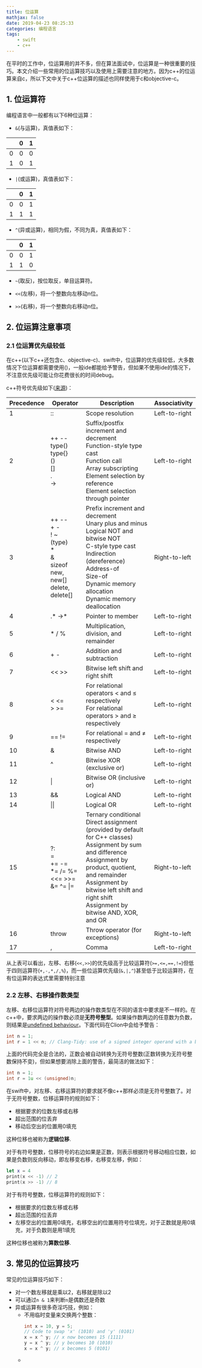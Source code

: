 ```yaml
---
title: 位运算
mathjax: false
date: 2019-04-23 08:25:33
categories: 编程语言
tags: 
    - swift
    - c++
---
```


在平时的工作中，位运算用的并不多，但在算法面试中，位运算是一种很重要的技巧。本文介绍一些常用的位运算技巧以及使用上需要注意的地方。因为c++的位运算来自c，所以下文中关于c++位运算的描述也同样使用于c和objective-c。

<!-- more -->

## 1. 位运算符

编程语言中一般都有以下6种位运算：
- `&`(与运算)，真值表如下：  

| |0|1|
|-|-|-|
|0|0|0|
|1|0|1|

- `|`(或运算)，真值表如下：

| |0|1|
|-|-|-|
|0|0|1|
|1|1|1|

- `^`(异或运算)，相同为假，不同为真，真值表如下：  

| |0|1|
|-|-|-|
|0|0|1|
|1|1|0|

- `~`(取反)，按位取反，单目运算符。

- `<<`(左移)，将一个整数向左移动n位。  

- `>>`(右移)，将一个整数向右移动n位。

## 2. 位运算注意事项

### 2.1 位运算优先级较低

在c++(以下c++还包含c、objective-c)、swift中，位运算的优先级较低，大多数情况下位运算都需要使用()，一般ide都能给予警告，但如果不使用ide的情况下，不注意优先级可能让你花费很长的时间debug。

c++符号优先级如下([来源](http://www.enseignement.polytechnique.fr/informatique/INF478/docs/Cpp/en/cpp/language/operator_precedence.html))：

|Precedence|Operator|Description|Associativity|
|-|-|-|-|
|1|	::|	Scope resolution|	Left-to-right|
|2|	++ --<br>type() type{}<br>()<br>[]<br>.<br>->|Suffix/postfix increment and decrement<br>Function-style type cast<br>Function call<br>Array subscripting<br>Element selection by reference<br>Element selection through pointer | Left-to-right |
|3|	++ --<br>+ -<br>! ~<br>(type)<br>*<br>&<br>sizeof<br>new, new[]<br>delete, delete[]| Prefix increment and decrement<br>Unary plus and minus<br>Logical NOT and bitwise NOT<br>C-style type cast<br>Indirection (dereference)<br>Address-of<br>Size-of<br>Dynamic memory allocation<br>Dynamic memory deallocation<br>| Right-to-left |
|4| .* ->* | Pointer to member | Left-to-right |
|5|	*   /   % |	Multiplication, division, and remainder | Left-to-right |
|6|	+   - |	Addition and subtraction | Left-to-right |
|7|	<<   >> | Bitwise left shift and right shift | Left-to-right |
|8|	<   <=<br> >   >=| For relational operators < and ≤ respectively <br> For relational operators > and ≥ respectively| Left-to-right |
|9|	==   !=	| For relational = and ≠ respectively | Left-to-right | 
|10| & |	Bitwise AND | Left-to-right |
|11|	^	|Bitwise XOR (exclusive or) | Left-to-right |
|12|	&#124;	| Bitwise OR (inclusive or) | Left-to-right |
|13|	&&	| Logical AND | Left-to-right |
|14|	&#124;&#124;	| Logical OR | Left-to-right |
|15| ?:<br>=<br>+=   -=<br>*=   /=   %=<br><<=   >>=<br>&=   ^=   &#124;=<br>| Ternary conditional<br>Direct assignment (provided by default for C++ classes)<br>Assignment by sum and difference<br>Assignment by product, quotient, and remainder<br>Assignment by bitwise left shift and right shift<br>Assignment by bitwise AND, XOR, and OR<br>| Right-to-left |
|16| throw |	Throw operator (for exceptions) | Right-to-left |
|17|	,  |Comma |	Left-to-right

从上表可以看出，左移、右移(`<<,>>`)的优先级高于比较运算符(`>=,<=,==,!=`)但低于四则运算符(`+,-,*,/,%`)，而一些位运算优先级(`&,|,^`)甚至低于比较运算符，在有位运算的表达式里需要特别注意

### 2.2 左移、右移操作数类型

左移、右移位运算符对符号两边的操作数类型在不同的语言中要求是不一样的。在c++中，要求两边的操作数必须是**无符号整型**。如果操作数两边的任意数为负数，则结果是[undefined behaviour](https://zh.wikipedia.org/wiki/未定义行为)。下面代码在Clion中会给予警告：

```c++
int n = 1;
int r = 1 << n; // Clang-Tidy: use of a signed integer operand with a bitwise binary
```
上面的代码完全是合法的，正数会被自动转换为无符号整数(正数转换为无符号整数保持不变)，但如果想要消除上面的警告，最简洁的做法如下：

```c++
int n = 1;
int r = 1u << (unsigned)n;
```

在swift中，对左移、右移运算符的要求就不像c++那样必须是无符号整数了。对于无符号整数，位移运算符的规则如下：

* 根据要求的位数左移或右移
* 超出范围的位丢弃
* 移动后空出的位置用0填充

这种位移也被称为**逻辑位移**.

对于有符号整数，位移符号的右边如果是正数，则表示根据符号移动相应位数，如果是负数则反向移动，即左移变右移，右移变左移，例如：

```swift
let x = 4
print(x << -1) // 2
print(x >> -1) // 8
```

对于有符号整数，位移运算符的规则如下：

* 根据要求的位数左移或右移
* 超出范围的位丢弃
* 左移空出的位置用0填充，右移空出的位置用符号位填充，对于正数就是用0填充，对于负数则是用1填充

这种位移也被称为**算数位移**.

## 3. 常见的位运算技巧

常见的位运算技巧如下：

* 对一个数左移就是乘以2，右移就是除以2
* 可以通过`n & 1`来判断`n`是偶数还是奇数
* 异或运算有很多奇淫巧技，例如：  
    * 不用临时变量来交换两个整数：
        ```c++
        int x = 10, y = 5; 
        // Code to swap 'x' (1010) and 'y' (0101) 
        x = x ^ y; // x now becomes 15 (1111) 
        y = x ^ y; // y becomes 10 (1010) 
        x = x ^ y; // x becomes 5 (0101) 
        ```
    *